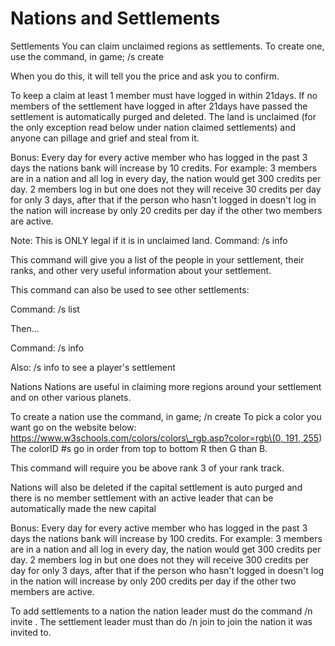 # Nations and Settlements

Settlements You can claim unclaimed regions as settlements. To create one, use the command, in game; /s create 

When you do this, it will tell you the price and ask you to confirm.

To keep a claim at least 1 member must have logged in within 21days. If no members of the settlement have logged in after 21days have passed the settlement is automatically purged and deleted. The land is unclaimed \(for the only exception read below under nation claimed settlements\) and anyone can pillage and grief and steal from it.

Bonus: Every day for every active member who has logged in the past 3 days the nations bank will increase by 10 credits. For example: 3 members are in a nation and all log in every day, the nation would get 300 credits per day. 2 members log in but one does not they will receive 30 credits per day for only 3 days, after that if the person who hasn't logged in doesn't log in the nation will increase by only 20 credits per day if the other two members are active.

Note: This is ONLY legal if it is in unclaimed land. Command: /s info

This command will give you a list of the people in your settlement, their ranks, and other very useful information about your settlement.

This command can also be used to see other settlements:

Command: /s list

Then...

Command: /s info 

Also: /s info  to see a player's settlement

Nations Nations are useful in claiming more regions around your settlement and on other various planets.

To create a nation use the command, in game; /n create     To pick a color you want go on the website below: [https://www.w3schools.com/colors/colors\_rgb.asp?color=rgb\(0, 191, 255](https://www.w3schools.com/colors/colors_rgb.asp?color=rgb%280,%20191,%20255)\) The colorID \#s go in order from top to bottom R then G than B.

This command will require you be above rank 3 of your rank track.

Nations will also be deleted if the capital settlement is auto purged and there is no member settlement with an active leader that can be automatically made the new capital

Bonus: Every day for every active member who has logged in the past 3 days the nations bank will increase by 100 credits. For example: 3 members are in a nation and all log in every day, the nation would get 300 credits per day. 2 members log in but one does not they will receive 300 credits per day for only 3 days, after that if the person who hasn't logged in doesn't log in the nation will increase by only 200 credits per day if the other two members are active.

To add settlements to a nation the nation leader must do the command /n invite . The settlement leader must than do /n join  to join the nation it was invited to.

